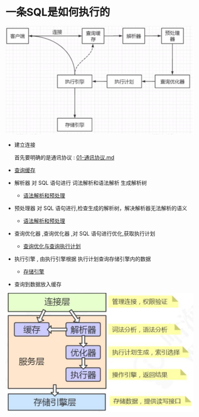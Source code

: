 # 一条SQL是如何执行的

![image-20200817085839538](../../../assets/image-20200817085839538.png)

- 建立连接

  首先要明确的是通讯协议 :  [01-通讯协议.md](01-通讯协议.md) 

- [查询缓存](02-查询缓存.md) 
- 解析器 对 SQL 语句进行 词法解析和语法解析 生成解析树
  
  -  [语法解析和预处理](03-语法解析和预处理.md) 
- 预处理器 对 SQL 语句进行,检查生成的解析树，解决解析器无法解析的语义
  
  - [语法解析和预处理](03-语法解析和预处理.md) 
  
- 查询优化器 ,查询优化器 ,对 SQL 语句进行优化,获取执行计划
  
  - [查询优化与查询执行计划](04-查询优化与查询执行计划.md) 
- 执行引擎 , 由执行引擎根据 执行计划查询存储引擎内的数据
  
  - [存储引擎](05-存储引擎.md) 
- 查询到数据放入缓存

![image-20200313210106783](../../../assets/image-20200313210106783.png)